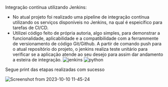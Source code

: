 Integração contínua utilizando Jenkins:
  - No atual projeto foi realizado uma pipeline de integração contínua utilizando os serviços disponíveis no Jenkins, na qual é espeicífico para tarefas de CI/CD.
  - Utilizei código feito de própria autoria, algo simples, para demonstrar a funcionalidade, aplicabilidade e a compatibilidade com a ferrammente de versionamento de código Git/Github. A partir de comando push para o atual reposítório do projeto, o jenkins realiza teste unitário para verificar se a aplicação atende ao seu desejo para assim dar andamento a esteira de integração.
![jenkins](https://github.com/Ricardo6664/Pipeline_CI_with_Jenkins/assets/124509531/b0bfeda5-16bf-4225-acca-066ccc0047b3)
![python](https://github.com/Ricardo6664/Pipeline_CI_with_Jenkins/assets/124509531/41c7082f-3c03-4213-98be-450ee4c09fcd)

Segue print das etapas realizadas com sucesso

  ![Screenshot from 2023-10-10 11-45-24](https://github.com/Ricardo6664/Pipeline_continuous_integration_with_Jenkins/assets/124509531/1f4473e7-28b8-4fe6-ae13-f2283f84f0ce)

